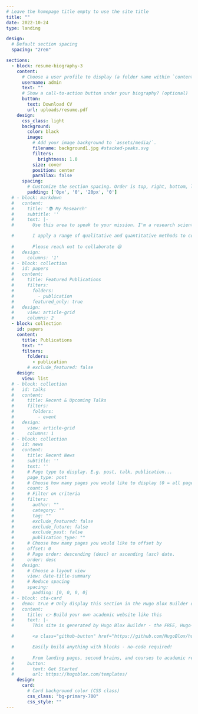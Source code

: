```yaml
---
# Leave the homepage title empty to use the site title
title: ""
date: 2022-10-24
type: landing

design:
  # Default section spacing
  spacing: "2rem"

sections:
  - block: resume-biography-3
    content:
      # Choose a user profile to display (a folder name within `content/authors/`)
      username: admin
      text: ""
      # Show a call-to-action button under your biography? (optional)
      button:
        text: Download CV
        url: uploads/resume.pdf
    design:
      css_class: light
      background:
        color: black
        image:
          # Add your image background to `assets/media/`.
          filename: background1.jpg #stacked-peaks.svg
          filters:
            brightness: 1.0
          size: cover
          position: center
          parallax: false
      spacing:
        # Customize the section spacing. Order is top, right, bottom, left.
        padding: ['0px', '0', '20px', '0'] 
  # - block: markdown
  #   content:
  #     title: '📚 My Research'
  #     subtitle: ''
  #     text: |-
  #       Use this area to speak to your mission. I'm a research scientist in the Moonshot team at DeepMind. I blog about machine learning, deep learning, and moonshots.

  #       I apply a range of qualitative and quantitative methods to comprehensively investigate the role of science and technology in the economy.
        
  #       Please reach out to collaborate 😃
  #   design:
  #     columns: '1'
  # - block: collection
  #   id: papers
  #   content:
  #     title: Featured Publications
  #     filters:
  #       folders:
  #         - publication
  #       featured_only: true
  #   design:
  #     view: article-grid
  #     columns: 2
  - block: collection
    id: papers
    content:
      title: Publications
      text: ""
      filters:
        folders:
          - publication
        # exclude_featured: false
    design:
      view: list
  # - block: collection
  #   id: talks
  #   content:
  #     title: Recent & Upcoming Talks
  #     filters:
  #       folders:
  #         - event
  #   design:
  #     view: article-grid
  #     columns: 1
  # - block: collection
  #   id: news
  #   content:
  #     title: Recent News
  #     subtitle: ''
  #     text: ''
  #     # Page type to display. E.g. post, talk, publication...
  #     page_type: post
  #     # Choose how many pages you would like to display (0 = all pages)
  #     count: 5
  #     # Filter on criteria
  #     filters:
  #       author: ""
  #       category: ""
  #       tag: ""
  #       exclude_featured: false
  #       exclude_future: false
  #       exclude_past: false
  #       publication_type: ""
  #     # Choose how many pages you would like to offset by
  #     offset: 0
  #     # Page order: descending (desc) or ascending (asc) date.
  #     order: desc
  #   design:
  #     # Choose a layout view
  #     view: date-title-summary
  #     # Reduce spacing
  #     spacing:
  #       padding: [0, 0, 0, 0]
  # - block: cta-card
  #   demo: true # Only display this section in the Hugo Blox Builder demo site
  #   content:
  #     title: 👉 Build your own academic website like this
  #     text: |-
  #       This site is generated by Hugo Blox Builder - the FREE, Hugo-based open source website builder trusted by 250,000+ academics like you.

  #       <a class="github-button" href="https://github.com/HugoBlox/hugo-blox-builder" data-color-scheme="no-preference: light; light: light; dark: dark;" data-icon="octicon-star" data-size="large" data-show-count="true" aria-label="Star HugoBlox/hugo-blox-builder on GitHub">Star</a>

  #       Easily build anything with blocks - no-code required!
        
  #       From landing pages, second brains, and courses to academic resumés, conferences, and tech blogs.
  #     button:
  #       text: Get Started
  #       url: https://hugoblox.com/templates/
    design:
      card:
        # Card background color (CSS class)
        css_class: "bg-primary-700"
        css_style: ""
---
```

